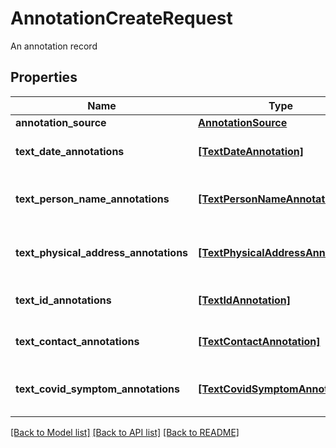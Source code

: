 # AnnotationCreateRequest

An annotation record

## Properties
Name | Type | Description | Notes
------------ | ------------- | ------------- | -------------
**annotation_source** | [**AnnotationSource**](AnnotationSource.md) |  | 
**text_date_annotations** | [**[TextDateAnnotation]**](TextDateAnnotation.md) | Date annotations in a text | [optional] 
**text_person_name_annotations** | [**[TextPersonNameAnnotation]**](TextPersonNameAnnotation.md) | Person name annotations in a text | [optional] 
**text_physical_address_annotations** | [**[TextPhysicalAddressAnnotation]**](TextPhysicalAddressAnnotation.md) | Physical address annotations in a text | [optional] 
**text_id_annotations** | [**[TextIdAnnotation]**](TextIdAnnotation.md) | ID annotations in a text | [optional] 
**text_contact_annotations** | [**[TextContactAnnotation]**](TextContactAnnotation.md) | Contact annotations in a text | [optional] 
**text_covid_symptom_annotations** | [**[TextCovidSymptomAnnotation]**](TextCovidSymptomAnnotation.md) | COVID symptom annotations in a text | [optional] 

[[Back to Model list]](../README.md#documentation-for-models) [[Back to API list]](../README.md#documentation-for-api-endpoints) [[Back to README]](../README.md)


